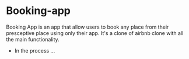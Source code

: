 # Booking-app

Booking App is an app that allow users to book any place from their presceptive place using only their app. It's a clone of airbnb clone with all the main functionality.

- In the process ...